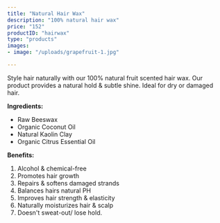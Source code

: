 ```yaml
---
title: "Natural Hair Wax"
description: "100% natural hair wax"
price: "152"
productID: "hairwax"
type: "products"
images:
- image: "/uploads/grapefruit-1.jpg"

---
```

Style hair naturally with our 100% natural fruit scented hair
  wax. Our product provides a natural hold & subtle shine. Ideal for dry or damaged
  hair.
  
**Ingredients:**
* Raw Beeswax
* Organic Coconut Oil
* Natural Kaolin Clay
* Organic Citrus Essential Oil

**Benefits:**
1. Alcohol & chemical-free
2. Promotes hair growth
3. Repairs & softens damaged strands
4. Balances hairs natural PH
5. Improves hair strength & elasticity
6. Naturally moisturizes hair & scalp
7. Doesn't sweat-out/ lose hold.
